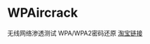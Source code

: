 # WPAircrack
无线网络渗透测试 WPA/WPA2密码还原
[淘宝链接](http://item.taobao.com/item.htm?spm=2013.1.w4023-5851862152.4.4cV4MI&id=37813548390)  
